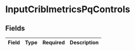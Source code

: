 # InputCriblmetricsPqControls


## Fields

| Field       | Type        | Required    | Description |
| ----------- | ----------- | ----------- | ----------- |